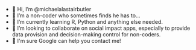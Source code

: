 - 👋 Hi, I’m @michaelalastairbutler
- 👀 I’m a non-coder who sometimes finds he has to...
- 🌱 I’m currently learning R, Python and anything else needed.
- 💞️ I’m looking to collaborate on social impact apps, especially to provide data provision and decision-making control for non-coders.
- 📠 I'm sure Google can help you contact me!

<!---
michaelalastairbutler/michaelalastairbutler is a ✨ special ✨ repository because its `README.md` (this file) appears on your GitHub profile.
You can click the Preview link to take a look at your changes.
--->

